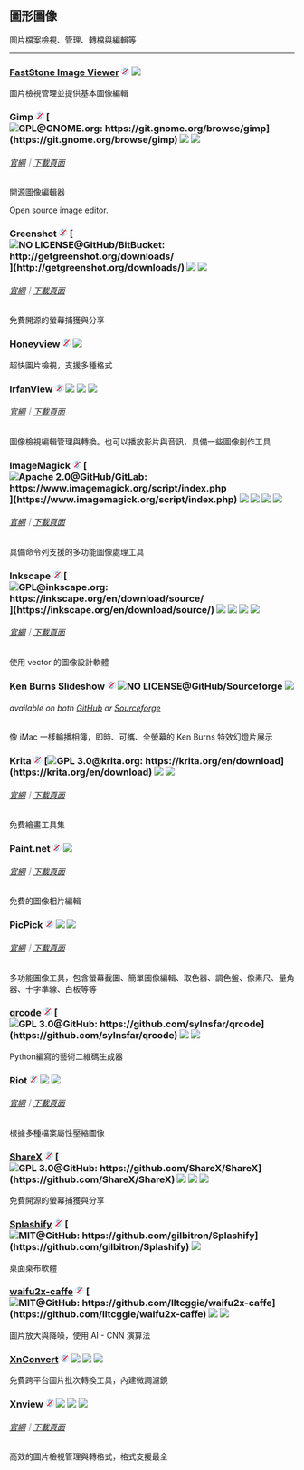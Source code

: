 ## 圖形圖像

圖片檔案檢視、管理、轉檔與編輯等

---

### [FastStone Image Viewer](http://www.faststone.org/) ![](../assets/free.png) ![](../assets/earth-globe.png)

圖片檢視管理並提供基本圖像編輯

### Gimp ![](../assets/free.png) [![](../assets/open-source-icon.png "GPL@GNOME.org: https://git.gnome.org/browse/gimp")](https://git.gnome.org/browse/gimp) ![](../assets/earth-globe.png) ![](../assets/multi_platform.png)

###### [官網](https://www.gimp.org/)｜[下載頁面](https://www.gimp.org/downloads/)

開源圖像編輯器

Open source image editor.

### Greenshot ![](../assets/free.png) [![](../assets/open-source-icon.png "NO LICENSE@GitHub/BitBucket: http://getgreenshot.org/downloads/")](http://getgreenshot.org/downloads/) ![](../assets/earth-globe.png) ![](../assets/multi_platform.png)

###### [官網](http://getgreenshot.org/)｜[下載頁面](http://getgreenshot.org/downloads/)

免費開源的螢幕捕獲與分享

### [Honeyview](http://www.bandisoft.com/honeyview/) ![](../assets/free.png) ![](../assets/earth-globe.png)

超快圖片檢視，支援多種格式

### IrfanView ![](../assets/free.png) ![](../assets/earth-globe.png) ![](../assets/usb.png) ![](../assets/windows-store.png)

###### [官網](http://www.irfanview.com/)｜[下載頁面](http://www.irfanview.com/main_download_engl.htm)

圖像檢視編輯管理與轉換。也可以播放影片與音訊，具備一些圖像創作工具

### ImageMagick ![](../assets/free.png) [![](../assets/open-source-icon.png "Apache 2.0@GitHub/GitLab: https://www.imagemagick.org/script/index.php")](https://www.imagemagick.org/script/index.php) ![](../assets/united-states.png) ![](../assets/usb.png) ![](../assets/multi_platform.png) ![](../assets/command-line.png)

###### [官網](https://www.imagemagick.org/script/index.php)｜[下載頁面](https://www.imagemagick.org/script/download.php)

具備命令列支援的多功能圖像處理工具

### Inkscape ![](../assets/free.png) [![](../assets/open-source-icon.png "GPL@inkscape.org: https://inkscape.org/en/download/source/")](https://inkscape.org/en/download/source/) ![](../assets/earth-globe.png) ![](../assets/usb.png) ![](../assets/multi_platform.png) ![](../assets/windows-store.png)

###### [官網](https://inkscape.org/en/)｜[下載頁面](https://inkscape.org/en/download/windows/)

使用 vector 的圖像設計軟體

### Ken Burns Slideshow ![](../assets/free.png) ![](../assets/open-source-icon.png "NO LICENSE@GitHub/Sourceforge") ![](../assets/earth-globe.png)

###### available on both [GitHub](https://github.com/changbowen/Ken-Burns-Slideshow) or [Sourceforge](https://sourceforge.net/projects/ken-burns-slideshow/)

像 iMac 一樣輪播相簿，即時、可攜、全螢幕的 Ken Burns 特效幻燈片展示

### Krita ![](../assets/free.png) [![](../assets/open-source-icon.png "GPL 3.0@krita.org: https://krita.org/en/download")](https://krita.org/en/download) ![](../assets/earth-globe.png) ![](../assets/usb.png)

###### [官網](https://krita.org/en/)｜[下載頁面](https://krita.org/en/download/krita-desktop/)

免費繪畫工具集

### Paint.net ![](../assets/free.png) ![](../assets/earth-globe.png)

###### [官網](https://www.getpaint.net/index.html)｜[下載頁面](https://www.getpaint.net/download.html)

免費的圖像相片編輯

### PicPick ![](../assets/free.png) ![](../assets/earth-globe.png) ![](../assets/usb.png)

###### [官網](http://ngwin.com/picpick)｜[下載頁面](http://ngwin.com/picpick/download)

多功能圖像工具，包含螢幕截圖、簡單圖像編輯、取色器、調色盤、像素尺、量角器、十字準線、白板等等

### [qrcode](https://github.com/sylnsfar/qrcode) ![](../assets/free.png) [![](../assets/open-source-icon.png "GPL 3.0@GitHub: https://github.com/sylnsfar/qrcode")](https://github.com/sylnsfar/qrcode) ![](../assets/united-states.png) ![](../assets/usb.png)

Python編寫的藝術二維碼生成器

### Riot ![](../assets/free.png) ![](../assets/united-states.png) ![](../assets/usb.png)

###### [官網](http://luci.criosweb.ro/riot/)｜[下載頁面](http://luci.criosweb.ro/riot/download/)

根據多種檔案屬性壓縮圖像

### [ShareX](https://getsharex.com/) ![](../assets/free.png) [![](../assets/open-source-icon.png "GPL 3.0@GitHub: https://github.com/ShareX/ShareX")](https://github.com/ShareX/ShareX) ![](../assets/earth-globe.png) ![](../assets/usb.png) ![](../assets/windows-store.png)

免費開源的螢幕捕獲與分享

### [Splashify](https://splashify.net/) ![](../assets/free.png) [![](../assets/open-source-icon.png "MIT@GitHub: https://github.com/gilbitron/Splashify")](https://github.com/gilbitron/Splashify) ![](../assets/united-states.png)

桌面桌布軟體

### [waifu2x-caffe](https://github.com/lltcggie/waifu2x-caffe)  ![](../assets/free.png) [![](../assets/open-source-icon.png "MIT@GitHub: https://github.com/lltcggie/waifu2x-caffe")](https://github.com/lltcggie/waifu2x-caffe) ![](../assets/earth-globe.png) ![](../assets/usb.png)

圖片放大與降噪，使用 AI - CNN 演算法

### [XnConvert](http://www.xnview.com/en/xnconvert/) ![](../assets/free.png) ![](../assets/earth-globe.png) ![](../assets/usb.png) ![](../assets/multi_platform.png)

免費跨平台圖片批次轉換工具，內建微調濾鏡

### Xnview ![](../assets/free.png) ![](../assets/earth-globe.png) ![](../assets/usb.png) ![](../assets/multi_platform.png)

###### [官網](http://www.xnview.com/en/)｜[下載頁面](http://www.xnview.com/en/xnview/#downloads)

高效的圖片檢視管理與轉格式，格式支援最全
